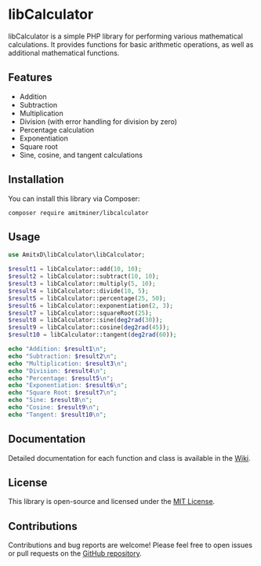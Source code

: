 # libCalculator

libCalculator is a simple PHP library for performing various mathematical calculations. It provides functions for basic arithmetic operations, as well as additional mathematical functions.

## Features

- Addition
- Subtraction
- Multiplication
- Division (with error handling for division by zero)
- Percentage calculation
- Exponentiation
- Square root
- Sine, cosine, and tangent calculations

## Installation

You can install this library via Composer:

```shell
composer require amitminer/libcalculator
```

## Usage

```php
use AmitxD\libCalculator\libCalculator;

$result1 = libCalculator::add(10, 10);
$result2 = libCalculator::subtract(10, 10);
$result3 = libCalculator::multiply(5, 10);
$result4 = libCalculator::divide(10, 5);
$result5 = libCalculator::percentage(25, 50);
$result6 = libCalculator::exponentiation(2, 3);
$result7 = libCalculator::squareRoot(25);
$result8 = libCalculator::sine(deg2rad(30));
$result9 = libCalculator::cosine(deg2rad(45));
$result10 = libCalculator::tangent(deg2rad(60));

echo "Addition: $result1\n";
echo "Subtraction: $result2\n";
echo "Multiplication: $result3\n";
echo "Division: $result4\n";
echo "Percentage: $result5\n";
echo "Exponentiation: $result6\n";
echo "Square Root: $result7\n";
echo "Sine: $result8\n";
echo "Cosine: $result9\n";
echo "Tangent: $result10\n";
```

## Documentation

Detailed documentation for each function and class is available in the [Wiki](https://github.com/Amitminer/libCalculator/wiki).

## License

This library is open-source and licensed under the [MIT License](LICENSE.md).

## Contributions

Contributions and bug reports are welcome! Please feel free to open issues or pull requests on the [GitHub repository](https://github.com/Amitminer/libCalculator).
